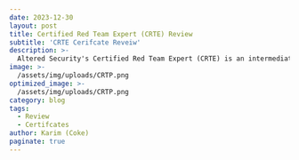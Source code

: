 ```yaml
---
date: 2023-12-30
layout: post
title: Certified Red Team Expert (CRTE) Review
subtitle: 'CRTE Cerifcate Reveiw'
description: >-
  Altered Security's Certified Red Team Expert (CRTE) is an intermediate/advanced hands-on certification on Red Team, Enterprise secuirty and Active Directory security. 
image: >-
  /assets/img/uploads/CRTP.png
optimized_image: >-
  /assets/img/uploads/CRTP.png
category: blog
tags:
  - Review
  - Certifcates
author: Karim (Coke)
paginate: true
---
```

